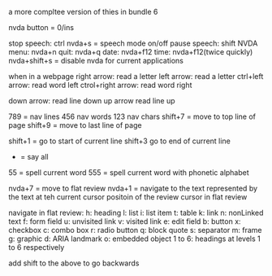 a more compltee version of thies in bundle 6

nvda button = 0/ins

stop speech: ctrl nvda+s = speech mode on/off pause speech: shift NVDA menu:
nvda+n quit: nvda+q date: nvda+f12 time: nvda+f12(twice quickly) nvda+shift+s =
disable nvda for current applications

when in a webpage right arrow: read a letter left arrow: read a letter ctrl+left
arrow: read word left ctrol+right arrow: read word right

down arrow: read line down up arrow read line up

789 = nav lines 456 nav words 123 nav chars shift+7 = move to top line of page
shift+9 = move to last line of page

shift+1 = go to start of current line shift+3 go to end of current line

- = say all

55 = spell current word 555 = spell current word with phonetic alphabet

nvda+7 = move to flat review nvda+1 = navigate to the text represented by the
text at teh current cursor positoin of the review cursor in flat review

navigate in flat review: h: heading l: list i: list item t: table k: link n:
nonLinked text f: form field u: unvisited link v: visited link e: edit field b:
button x: checkbox c: combo box r: radio button q: block quote s: separator m:
frame g: graphic d: ARIA landmark o: embedded object 1 to 6: headings at levels
1 to 6 respectively

add shift to the above to go backwards
